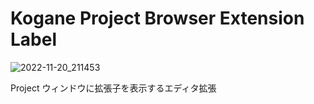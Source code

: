 # Kogane Project Browser Extension Label

![2022-11-20_211453](https://user-images.githubusercontent.com/6134875/202901291-d4969c43-03e9-480f-8173-5bdcb0937346.png)

Project ウィンドウに拡張子を表示するエディタ拡張